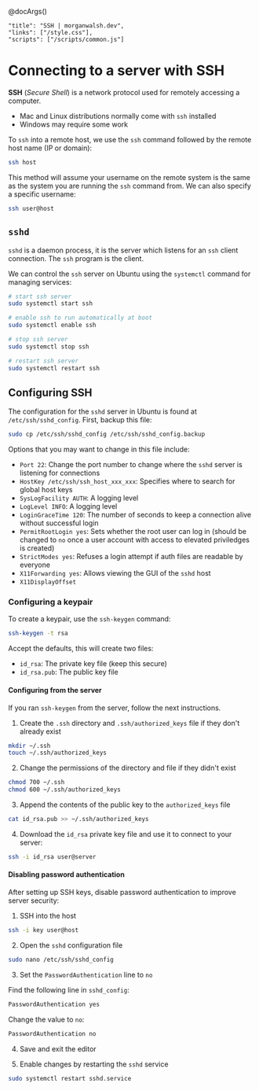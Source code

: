 @docArgs()
```
"title": "SSH | morganwalsh.dev", 
"links": ["/style.css"],
"scripts": ["/scripts/common.js"]
```

<div class="p-16 w-80 w-md-100 ml-auto mr-auto">

# Connecting to a server with SSH

**SSH** (*Secure Shell*) is a network protocol used for remotely accessing a computer. 

- Mac and Linux distributions normally come with `ssh` installed
- Windows may require some work

To `ssh` into a remote host, we use the `ssh` command followed by the remote host name (IP or domain):

```sh
ssh host
```

This method will assume your username on the remote system is the same as the system you are running the `ssh` command from. We can also specify a specific username:

```sh
ssh user@host
```

## `sshd`

`sshd` is a daemon process, it is the server which listens for an `ssh` client connection. The `ssh` program is the client.

We can control the `ssh` server on Ubuntu using the `systemctl` command for managing services:

```sh
# start ssh server
sudo systemctl start ssh

# enable ssh to run automatically at boot
sudo systemctl enable ssh

# stop ssh server
sudo systemctl stop ssh

# restart ssh server
sudo systemctl restart ssh
```

## Configuring SSH

The configuration for the `sshd` server in Ubuntu is found at `/etc/ssh/sshd_config`. First, backup this file:

```sh
sudo cp /etc/ssh/sshd_config /etc/ssh/sshd_config.backup
```

Options that you may want to change in this file include:

- `Port 22`: Change the port number to change where the `sshd` server is listening for connections
- `HostKey /etc/ssh/ssh_host_xxx_xxx`: Specifies where to search for global host keys
- `SysLogFacility AUTH`: A logging level
- `LogLevel INFO`: A logging level
- `LoginGraceTime 120`: The number of seconds to keep a connection alive without successful login
- `PermitRootLogin yes`: Sets whether the root user can log in (should be changed to `no` once a user account with access to elevated priviledges is created)
- `StrictModes yes`: Refuses a login attempt if auth files are readable by everyone
- `X11Forwarding yes`: Allows viewing the GUI of the `sshd` host
- `X11DisplayOffset`

### Configuring a keypair

To create a keypair, use the `ssh-keygen` command:

```sh
ssh-keygen -t rsa
```

Accept the defaults, this will create two files:

- `id_rsa`: The private key file (keep this secure)
- `id_rsa.pub`: The public key file

#### Configuring from the server

If you ran `ssh-keygen` from the server, follow the next instructions.

1. Create the `.ssh` directory and `.ssh/authorized_keys` file if they don't already exist

```sh
mkdir ~/.ssh
touch ~/.ssh/authorized_keys
```

2. Change the permissions of the directory and file if they didn't exist

```sh
chmod 700 ~/.ssh
chmod 600 ~/.ssh/authorized_keys
```

3. Append the contents of the public key to the `authorized_keys` file

```sh
cat id_rsa.pub >> ~/.ssh/authorized_keys
```

4. Download the `id_rsa` private key file and use it to connect to your server:

```sh
ssh -i id_rsa user@server
```

#### Disabling password authentication

After setting up SSH keys, disable password authentication to improve server security:

1. SSH into the host

```sh
ssh -i key user@host
```

2. Open the `sshd` configuration file

```sh
sudo nano /etc/ssh/sshd_config
```

3. Set the `PasswordAuthentication` line to `no`

Find the following line in `sshd_config`:

```sh
PasswordAuthentication yes
```

Change the value to `no`:

```sh
PasswordAuthentication no
```

4. Save and exit the editor

5. Enable changes by restarting the `sshd` service

```sh
sudo systemctl restart sshd.service
```

</div>